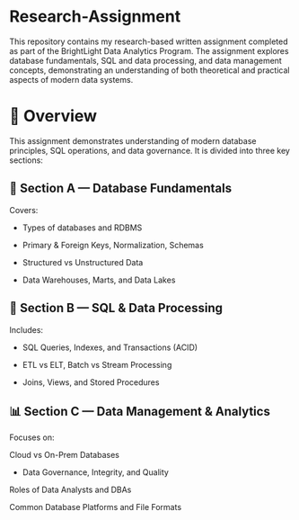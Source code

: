 # Research-Assignment
This repository contains my research-based written assignment completed as part of the BrightLight Data Analytics Program. The assignment explores database fundamentals, SQL and data processing, and data management concepts, demonstrating an understanding of both theoretical and practical aspects of modern data systems.
<h1> 🧩 Overview </h1>  

This assignment demonstrates understanding of modern database principles, SQL operations, and data governance.
It is divided into three key sections:

<h2> 🧠 Section A — Database Fundamentals </h2>  

Covers:

- Types of databases and RDBMS

- Primary & Foreign Keys, Normalization, Schemas

- Structured vs Unstructured Data

- Data Warehouses, Marts, and Data Lakes

<h2> 🧮 Section B — SQL & Data Processing </h2>  

Includes:

- SQL Queries, Indexes, and Transactions (ACID)

- ETL vs ELT, Batch vs Stream Processing

- Joins, Views, and Stored Procedures

<h2> 📊 Section C — Data Management & Analytics</h2>  

Focuses on:

Cloud vs On-Prem Databases

- Data Governance, Integrity, and Quality

Roles of Data Analysts and DBAs

Common Database Platforms and File Formats
